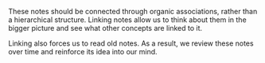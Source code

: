 These notes should be connected through organic associations, rather than a hierarchical structure. Linking notes allow us to think about them in the bigger picture and see what other concepts are linked to it.

Linking also forces us to read old notes. As a result, we review these notes over time and reinforce its idea into our mind.